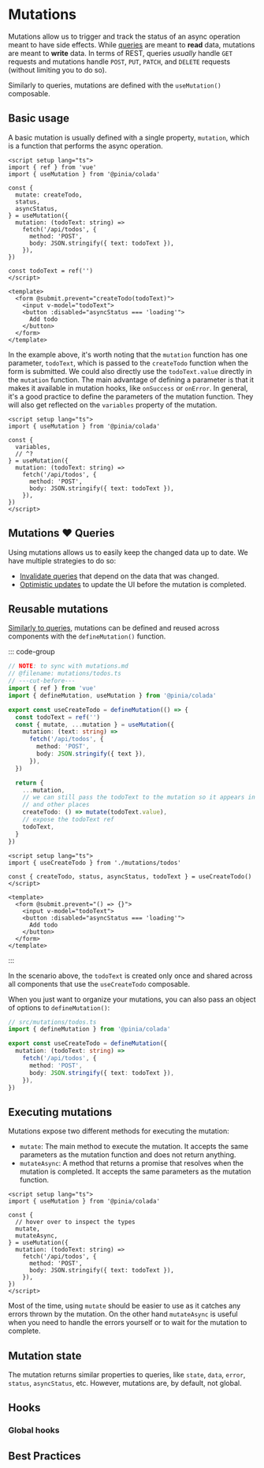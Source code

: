 # Mutations

Mutations allow us to trigger and track the status of an async operation meant to have side effects. While [queries](./queries.md) are meant to **read** data, mutations are meant to **write** data. In terms of REST, queries _usually_ handle `GET` requests and mutations handle `POST`, `PUT`, `PATCH`, and `DELETE` requests (without limiting you to do so).

Similarly to queries, mutations are defined with the `useMutation()` composable.

## Basic usage

A basic mutation is usually defined with a single property, `mutation`, which is a function that performs the async operation.

```vue twoslash
<script setup lang="ts">
import { ref } from 'vue'
import { useMutation } from '@pinia/colada'

const {
  mutate: createTodo,
  status,
  asyncStatus,
} = useMutation({
  mutation: (todoText: string) =>
    fetch('/api/todos', {
      method: 'POST',
      body: JSON.stringify({ text: todoText }),
    }),
})

const todoText = ref('')
</script>

<template>
  <form @submit.prevent="createTodo(todoText)">
    <input v-model="todoText">
    <button :disabled="asyncStatus === 'loading'">
      Add todo
    </button>
  </form>
</template>
```

In the example above, it's worth noting that the `mutation` function has one parameter, `todoText`, which is passed to the `createTodo` function when the form is submitted. We could also directly use the `todoText.value` directly in the `mutation` function. The main advantage of defining a parameter is that it makes it available in mutation hooks, like `onSuccess` or `onError`. In general, it's a good practice to define the parameters of the mutation function. They will also get reflected on the `variables` property of the mutation.

```vue twoslash
<script setup lang="ts">
import { useMutation } from '@pinia/colada'

const {
  variables,
  // ^?
} = useMutation({
  mutation: (todoText: string) =>
    fetch('/api/todos', {
      method: 'POST',
      body: JSON.stringify({ text: todoText }),
    }),
})
</script>
```

## Mutations ❤️ Queries

Using mutations allows us to easily keep the changed data up to date. We have multiple strategies to do so:

- [Invalidate queries](./query-invalidation.md#invalidation-via-mutations) that depend on the data that was changed.
- [Optimistic updates](./optimistic-updates.md) to update the UI before the mutation is completed.

## Reusable mutations

[Similarly to queries](../advanced/reusable-queries.md), mutations can be defined and reused across components with the `defineMutation()` function.

::: code-group

```ts [mutations/todos.ts] twoslash
// NOTE: to sync with mutations.md
// @filename: mutations/todos.ts
// ---cut-before---
import { ref } from 'vue'
import { defineMutation, useMutation } from '@pinia/colada'

export const useCreateTodo = defineMutation(() => {
  const todoText = ref('')
  const { mutate, ...mutation } = useMutation({
    mutation: (text: string) =>
      fetch('/api/todos', {
        method: 'POST',
        body: JSON.stringify({ text }),
      }),
  })

  return {
    ...mutation,
    // we can still pass the todoText to the mutation so it appears in plugins
    // and other places
    createTodo: () => mutate(todoText.value),
    // expose the todoText ref
    todoText,
  }
})
```

```vue [components/CreateTodo.vue] twoslash
<script setup lang="ts">
import { useCreateTodo } from './mutations/todos'

const { createTodo, status, asyncStatus, todoText } = useCreateTodo()
</script>

<template>
  <form @submit.prevent="() => {}">
    <input v-model="todoText">
    <button :disabled="asyncStatus === 'loading'">
      Add todo
    </button>
  </form>
</template>
```

:::

In the scenario above, the `todoText` is created only once and shared across all components that use the `useCreateTodo` composable.

When you just want to organize your mutations, you can also pass an object of options to `defineMutation()`:

```ts twoslash
// src/mutations/todos.ts
import { defineMutation } from '@pinia/colada'

export const useCreateTodo = defineMutation({
  mutation: (todoText: string) =>
    fetch('/api/todos', {
      method: 'POST',
      body: JSON.stringify({ text: todoText }),
    }),
})
```

## Executing mutations

Mutations expose two different methods for executing the mutation:

- `mutate`: The main method to execute the mutation. It accepts the same parameters as the mutation function and does not return anything.
- `mutateAsync`: A method that returns a promise that resolves when the mutation is completed. It accepts the same parameters as the mutation function.

```vue twoslash
<script setup lang="ts">
import { useMutation } from '@pinia/colada'

const {
  // hover over to inspect the types
  mutate,
  mutateAsync,
} = useMutation({
  mutation: (todoText: string) =>
    fetch('/api/todos', {
      method: 'POST',
      body: JSON.stringify({ text: todoText }),
    }),
})
</script>
```

Most of the time, using `mutate` should be easier to use as it catches any errors thrown by the mutation. On the other hand `mutateAsync` is useful when you need to handle the errors yourself or to wait for the mutation to complete.

## Mutation state

The mutation returns similar properties to queries, like `state`, `data`, `error`, `status`, `asyncStatus`, etc. However, mutations are, by default, not global.

## Hooks

### Global hooks

## Best Practices
